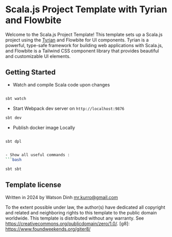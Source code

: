 # Scala.js Project Template with Tyrian and Flowbite

Welcome to the Scala.js Project Template! This template sets up a Scala.js project using the [Tyrian](https://tyrian.indigoengine.io/) and Flowbite for UI components. Tyrian is a powerful, type-safe framework for building web applications with Scala.js, and Flowbite is a Tailwind CSS component library that provides beautiful and customizable UI elements.

## Getting Started

- Watch and compile Scala code upon changes
```bash

sbt watch


```

- Start Webpack dev server on  `http://localhost:9876`
```bash
sbt dev
```

- Publish docker image Locally
```bash

sbt dpl


- Show all useful commands : 
```bash

sbt sbt

```

Template license
----------------
Written in 2024 by Watson Dinh <mr.kurro@gmail.com>

To the extent possible under law, the author(s) have dedicated all copyright and related
and neighboring rights to this template to the public domain worldwide.
This template is distributed without any warranty. See <https://creativecommons.org/publicdomain/zero/1.0/>.
[g8]: https://www.foundweekends.org/giter8/
